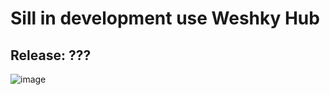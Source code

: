 # Sill in development use Weshky Hub
## Release: ???

![image](https://github.com/user-attachments/assets/2dafa823-5500-40ec-84f2-fb569ac16bd6)
